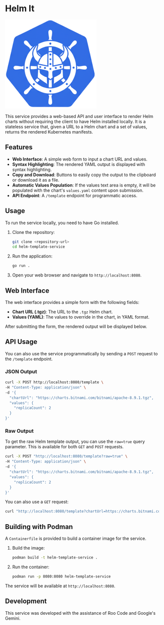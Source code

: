 # Helm It
![Helm Template Service Logo](logo/helmit-readme.png)

This service provides a web-based API and user interface to render Helm charts without requiring the client to have Helm installed locally. It is a stateless service that, given a URL to a Helm chart and a set of values, returns the rendered Kubernetes manifests.

## Features

*   **Web Interface**: A simple web form to input a chart URL and values.
*   **Syntax Highlighting**: The rendered YAML output is displayed with syntax highlighting.
*   **Copy and Download**: Buttons to easily copy the output to the clipboard or download it as a file.
*   **Automatic Values Population**: If the values text area is empty, it will be populated with the chart's `values.yaml` content upon submission.
*   **API Endpoint**: A `/template` endpoint for programmatic access.

## Usage

To run the service locally, you need to have Go installed.

1.  Clone the repository:
    ```bash
    git clone <repository-url>
    cd helm-template-service
    ```

2.  Run the application:
    ```bash
    go run .
    ```

3.  Open your web browser and navigate to `http://localhost:8080`.

## Web Interface

The web interface provides a simple form with the following fields:

*   **Chart URL (.tgz)**: The URL to the `.tgz` Helm chart.
*   **Values (YAML)**: The values to override in the chart, in YAML format.

After submitting the form, the rendered output will be displayed below.

## API Usage

You can also use the service programmatically by sending a `POST` request to the `/template` endpoint.

### JSON Output

```bash
curl -X POST http://localhost:8080/template \
-H "Content-Type: application/json" \
-d '{
  "chartUrl": "https://charts.bitnami.com/bitnami/apache-8.9.1.tgz",
  "values": {
    "replicaCount": 2
  }
}'
```

### Raw Output

To get the raw Helm template output, you can use the `raw=true` query parameter. This is available for both `GET` and `POST` requests.

```bash
curl -X POST "http://localhost:8080/template?raw=true" \
-H "Content-Type: application/json" \
-d '{
  "chartUrl": "https://charts.bitnami.com/bitnami/apache-8.9.1.tgz",
  "values": {
    "replicaCount": 2
  }
}'
```

You can also use a `GET` request:

```bash
curl "http://localhost:8080/template?chartUrl=https://charts.bitnami.com/bitnami/apache-8.9.1.tgz&raw=true"
```

## Building with Podman

A `Containerfile` is provided to build a container image for the service.

1.  Build the image:
    ```bash
    podman build -t helm-template-service .
    ```

2.  Run the container:
    ```bash
    podman run -p 8080:8080 helm-template-service
    ```

The service will be available at `http://localhost:8080`.

## Development

This service was developed with the assistance of Roo Code and Google's Gemini.